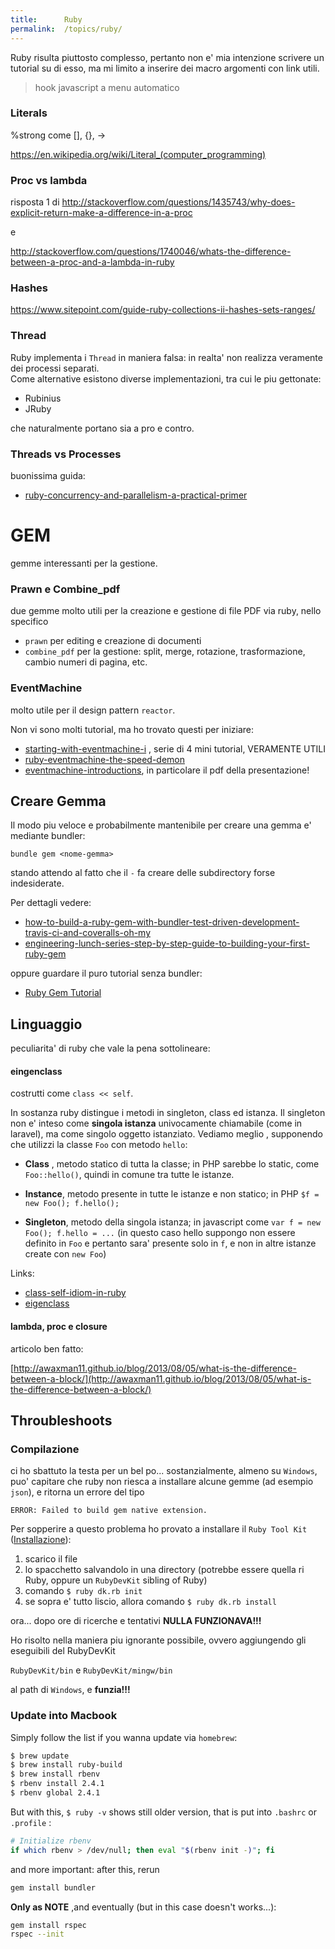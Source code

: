 ```yaml
---
title:      Ruby
permalink:  /topics/ruby/
---
```


Ruby risulta piuttosto complesso, pertanto non e' mia intenzione scrivere un tutorial su di esso,
ma mi limito a inserire dei macro argomenti con link utili.

> hook javascript a menu automatico


### Literals

%strong come [], {}, ->

https://en.wikipedia.org/wiki/Literal_(computer_programming)


### Proc vs lambda

risposta 1 di http://stackoverflow.com/questions/1435743/why-does-explicit-return-make-a-difference-in-a-proc

e

http://stackoverflow.com/questions/1740046/whats-the-difference-between-a-proc-and-a-lambda-in-ruby


### Hashes

https://www.sitepoint.com/guide-ruby-collections-ii-hashes-sets-ranges/


### Thread

Ruby implementa i `Thread` in maniera falsa: in realta' non realizza veramente dei processi separati.  
Come alternative esistono diverse implementazioni, tra cui le piu gettonate:

- Rubinius
- JRuby

che naturalmente portano sia a pro e contro.


### Threads vs Processes

buonissima guida:

- [ruby-concurrency-and-parallelism-a-practical-primer](https://www.toptal.com/ruby/ruby-concurrency-and-parallelism-a-practical-primer)


# GEM

gemme interessanti per la gestione.


### Prawn e Combine_pdf

due gemme molto utili per la creazione e gestione di file PDF via ruby, nello specifico

* `prawn` per editing e creazione di documenti
* `combine_pdf` per la gestione: split, merge, rotazione, trasformazione, cambio numeri di pagina, etc.


### EventMachine

molto utile per il design pattern `reactor`.

Non vi sono molti tutorial, ma ho trovato questi per iniziare:

- [starting-with-eventmachine-i](http://javieracero.com/blog/starting-with-eventmachine-i) , serie di 4 mini tutorial, VERAMENTE UTILI
- [ruby-eventmachine-the-speed-demon](https://www.igvita.com/2008/05/27/ruby-eventmachine-the-speed-demon/)
- [eventmachine-introductions](http://everburning.com/news/eventmachine-introductions.html), in particolare il pdf della presentazione!


## Creare Gemma

Il modo piu veloce e probabilmente mantenibile per creare una gemma e' mediante bundler:

````
bundle gem <nome-gemma>
````

stando attendo al fatto che il `-` fa creare delle subdirectory forse indesiderate.

Per dettagli vedere:

- [how-to-build-a-ruby-gem-with-bundler-test-driven-development-travis-ci-and-coveralls-oh-my](https://www.smashingmagazine.com/2014/04/how-to-build-a-ruby-gem-with-bundler-test-driven-development-travis-ci-and-coveralls-oh-my/)
- [engineering-lunch-series-step-by-step-guide-to-building-your-first-ruby-gem](https://quickleft.com/blog/engineering-lunch-series-step-by-step-guide-to-building-your-first-ruby-gem/)

oppure guardare il puro tutorial senza bundler:

- [Ruby Gem Tutorial](http://guides.rubygems.org/make-your-own-gem/)




Linguaggio
-----------

peculiarita' di ruby che vale la pena sottolineare:

#### eingenclass

costrutti come `class << self`.

In sostanza ruby distingue i metodi in  singleton, class ed istanza. Il singleton non e' inteso come __singola istanza__ univocamente chiamabile (come in laravel), ma come singolo oggetto istanziato. Vediamo meglio , supponendo che utilizzi la classe `Foo` con metodo `hello`:

- **Class** , metodo statico di tutta la classe; in PHP sarebbe lo static, come `Foo::hello()`, quindi in comune tra tutte le istanze.

- **Instance**, metodo presente in tutte le istanze e non statico; in PHP `$f = new Foo(); f.hello();`

- **Singleton**, metodo della singola istanza; in javascript come `var f = new Foo(); f.hello = ...` (in questo caso hello suppongo non essere definito in `Foo` e pertanto sara' presente solo in `f`, e non in altre istanze create con `new Foo`)

Links:

- [class-self-idiom-in-ruby](http://stackoverflow.com/questions/2505067/class-self-idiom-in-ruby)
- [eigenclass](http://www.integralist.co.uk/posts/eigenclass.html)


#### lambda, proc e closure

articolo ben fatto:

[http://awaxman11.github.io/blog/2013/08/05/what-is-the-difference-between-a-block/](http://awaxman11.github.io/blog/2013/08/05/what-is-the-difference-between-a-block/)


Throubleshoots
---------------

### Compilazione

ci ho sbattuto la testa per un bel po... sostanzialmente, almeno su `Windows`, puo' capitare che ruby non riesca a installare alcune gemme (ad esempio `json`),
e ritorna un errore del tipo

````
ERROR: Failed to build gem native extension.
````

Per sopperire a questo problema ho provato a installare il `Ruby Tool Kit` ([Installazione](https://github.com/oneclick/rubyinstaller/wiki/Development-Kit)):

1. scarico il file
2. lo spacchetto salvandolo in una directory (potrebbe essere quella ri Ruby, oppure un `RubyDevKit` sibling of Ruby)
3. comando `$ ruby dk.rb init`
4. se sopra e' tutto liscio, allora comando `$ ruby dk.rb install`

ora... dopo ore di ricerche e tentativi **NULLA FUNZIONAVA!!!**

Ho risolto nella maniera piu ignorante possibile, ovvero aggiungendo gli eseguibili del RubyDevKit

`RubyDevKit/bin` e `RubyDevKit/mingw/bin`

al path di `Windows`, e **funzia!!!**


### Update into Macbook

Simply follow the list if you wanna update via `homebrew`:

````bash
$ brew update
$ brew install ruby-build
$ brew install rbenv
$ rbenv install 2.4.1
$ rbenv global 2.4.1
````

But with this, `$ ruby -v` shows still older version, that is put into `.bashrc` or `.profile` :

````bash
# Initialize rbenv
if which rbenv > /dev/null; then eval "$(rbenv init -)"; fi
````

and more important: after this, rerun

````bash
gem install bundler
````


**Only as NOTE**
,and eventually (but in this case doesn't works...):

````bash
gem install rspec
rspec --init

````